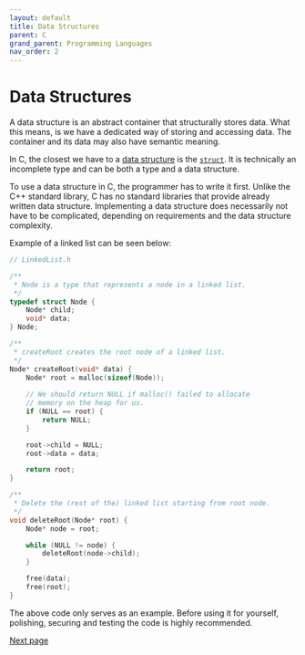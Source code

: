 ```yaml
---
layout: default
title: Data Structures
parent: C
grand_parent: Programming Languages
nav_order: 2
---
```


# Data Structures
A data structure is an abstract container that structurally stores data. What this means, is we have a dedicated way of storing and accessing data. The container and its data may also have semantic meaning.

In C, the closest we have to a [data structure](https://en.wikipedia.org/wiki/Data_structure) is the [`struct`](https://en.wikipedia.org/wiki/Struct_(C_programming_language)). It is technically an incomplete type and can be both a type and a data structure.

To use a data structure in C, the programmer has to write it first. Unlike the C++ standard library, C has no standard libraries that provide already written data structure. Implementing a data structure does necessarily not have to be complicated, depending on requirements and the data structure complexity.

Example of a linked list can be seen below:

```c
// LinkedList.h

/**
 * Node is a type that represents a node in a linked list.
 */
typedef struct Node {
    Node* child;
    void* data;
} Node;

/**
 * createRoot creates the root node of a linked list.
 */
Node* createRoot(void* data) {
    Node* root = malloc(sizeof(Node));
    
    // We should return NULL if malloc() failed to allocate
    // memory on the heap for us.
    if (NULL == root) {
        return NULL;
    }

    root->child = NULL;
    root->data = data;

    return root;
}

/**
 * Delete the (rest of the) linked list starting from root node.
 */
void deleteRoot(Node* root) {
    Node* node = root;

    while (NULL != node) {
        deleteRoot(node->child);
    }

    free(data);
    free(root);
}
```

The above code only serves as an example. Before using it for yourself, polishing, securing and testing the code is highly recommended.

[Next page](./03_flow_control.html)